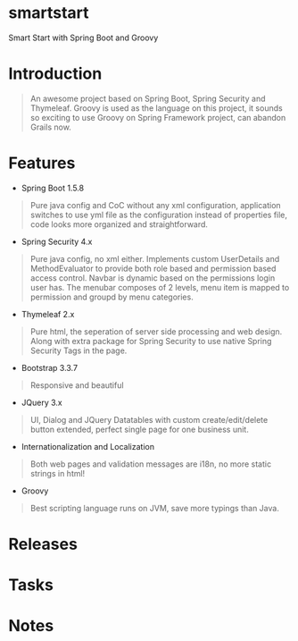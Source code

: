 # smartstart
Smart Start with Spring Boot and Groovy
# Introduction
> An awesome project based on Spring Boot, Spring Security and Thymeleaf. Groovy is used as the language on this
project, it sounds so exciting to use Groovy on Spring Framework project, can abandon Grails now.
# Features
- Spring Boot 1.5.8
> Pure java config and CoC without any xml configuration, application switches to use yml file as the configuration
instead of properties file, code looks more organized and straightforward.
- Spring Security 4.x
> Pure java config, no xml either. Implements custom UserDetails and MethodEvaluator to provide both role based and
permission based access control. Navbar is dynamic based on the permissions login user has. The menubar composes of 2
levels, menu item is mapped to permission and groupd by menu categories.
- Thymeleaf 2.x
> Pure html, the seperation of server side processing and web design. Along with extra package for Spring Security to
use native Spring Security Tags in the page.
- Bootstrap 3.3.7
> Responsive and beautiful
- JQuery 3.x
> UI, Dialog and JQuery Datatables with custom create/edit/delete button extended, perfect single page for one business
unit.
- Internationalization and Localization
> Both web pages and validation messages are i18n, no more static strings in html!
- Groovy
> Best scripting language runs on JVM, save more typings than Java.
# Releases
# Tasks
# Notes
